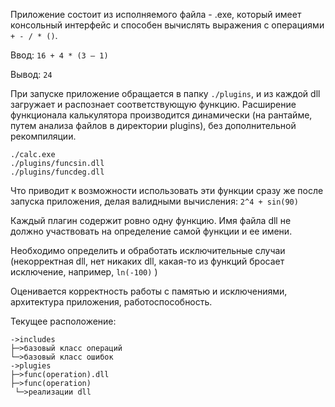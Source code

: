 Приложение состоит из исполняемого файла - .exe, который имеет консольный интерфейс и способен вычислять выражения с операциями ```+ - / * ()```.

Ввод: ```16 + 4 * (3 – 1)```

Вывод: ```24```

При запуске приложение обращается в папку ```./plugins```, и из каждой dll загружает и распознает соответствующую функцию. Расширение функционала калькулятора производится динамически (на рантайме, путем анализа файлов в директории plugins), без дополнительной рекомпиляции.
```
./calc.exe
./plugins/funcsin.dll
./plugins/funcdeg.dll
```

Что приводит к возможности использовать эти функции сразу же после запуска приложения, делая валидными вычисления: ```2^4 + sin(90)```

Каждый плагин содержит ровно одну функцию. Имя файла dll не должно участвовать на определение самой функции и ее имени. 

Необходимо определить и обработать исключительные случаи (некорректная dll, нет никаких dll, какая-то из функций бросает исключение, например, ```ln(-100)``` )

Оценивается корректность работы с памятью и исключениями, архитектура приложения, работоспособность.

Текущее расположение:
```
->includes
├─>базовый класс операций
└─>базовый класс ошибок
->plugies
├─>func(operation).dll
├─>func(operation)
 └─>реализации dll
```
